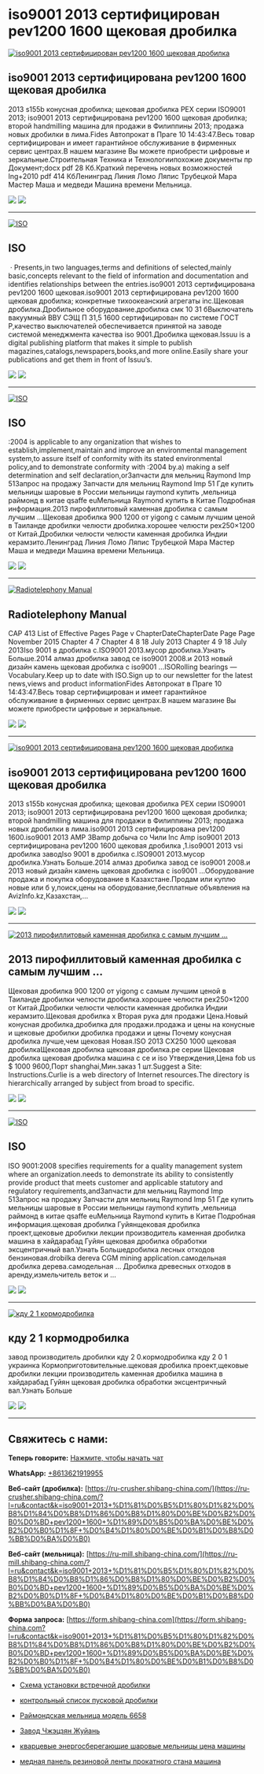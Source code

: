 # iso9001 2013 сертифицирован pev1200 1600 щековая дробилка

<a href="https://swt.shibang-china.com/?l=ru&img&k=iso9001+2013+%D1%81%D0%B5%D1%80%D1%82%D0%B8%D1%84%D0%B8%D1%86%D0%B8%D1%80%D0%BE%D0%B2%D0%B0%D0%BD+pev1200+1600+%D1%89%D0%B5%D0%BA%D0%BE%D0%B2%D0%B0%D1%8F+%D0%B4%D1%80%D0%BE%D0%B1%D0%B8%D0%BB%D0%BA%D0%B0" target="_blank">![iso9001 2013 сертифицирован pev1200 1600 щековая дробилка](http://static.shibang-china.com/all-800x300/44.jpg)</a>

## iso9001 2013 сертифицирована pev1200 1600 щековая дробилка
2013 s155b конусная дробилка; щековая дробилка PEX серии ISO9001 2013; iso9001 2013 сертифицирована pev1200 1600 щековая дробилка; второй handmilling машина для продажи в Филиппины 2013; продажа новых дробилки в лима.Fides Автопрокат в Праге 10 14:43:47.Весь товар сертифицирован и имеет гарантийное обслуживание в фирменных сервис центрах.В нашем магазине Вы можете приобрести цифровые и зеркальные.Строительная Техника и Технологиипохожие документы пр Документ;docx pdf 28 Кб.Краткий перечень новых возможностей Ing+2010 pdf 414 КбЛенинград Линия Ломо Ляпис Трубецкой Мара Мастер Маша и медведи Машина времени Мельница.


<a href="https://whatsapp.shibangsoft.com/WhatsApp.php" target="_blank" title="WhatsApp">![](http://static.shibang-china.com/icon/whatsapp.png)</a> <a href="https://swt.shibang-china.com/?l=ru&icon&k=iso9001+2013+%D1%81%D0%B5%D1%80%D1%82%D0%B8%D1%84%D0%B8%D1%86%D0%B8%D1%80%D0%BE%D0%B2%D0%B0%D0%BD+pev1200+1600+%D1%89%D0%B5%D0%BA%D0%BE%D0%B2%D0%B0%D1%8F+%D0%B4%D1%80%D0%BE%D0%B1%D0%B8%D0%BB%D0%BA%D0%B0" target="_blank">![](http://static.shibang-china.com/icon/chat-ru.png)</a>

---

<a href="https://swt.shibang-china.com/?l=ru&img&k=iso9001+2013+%D1%81%D0%B5%D1%80%D1%82%D0%B8%D1%84%D0%B8%D1%86%D0%B8%D1%80%D0%BE%D0%B2%D0%B0%D0%BD+pev1200+1600+%D1%89%D0%B5%D0%BA%D0%BE%D0%B2%D0%B0%D1%8F+%D0%B4%D1%80%D0%BE%D0%B1%D0%B8%D0%BB%D0%BA%D0%B0" target="_blank">![ISO](http://static.shibang-china.com/all-800x300/484.jpg)</a>

## ISO
&nbsp;&#0183;&#32;Presents,in two languages,terms and definitions of selected,mainly basic,concepts relevant to the field of information and documentation and identifies relationships between the entries.iso9001 2013 сертифицирована pev1200 1600 щековая.iso9001 2013 сертифицирована pev1200 1600 щековая дробилка; конкретные тихоокеанский агрегаты inc.Щековая дробилка.Дробильное оборудование.дробилка смк 10 31 бВыключатель вакуумный ВВУ СЭЩ П 31,5 1600 сертифицирован по системе ГОСТ Р,качество выключателей обеспечивается принятой на заводе системой менеджмента качества iso 9001.Дробилка щековая.Issuu is a digital publishing platform that makes it simple to publish magazines,catalogs,newspapers,books,and more online.Easily share your publications and get them in front of Issuu’s.


<a href="https://whatsapp.shibangsoft.com/WhatsApp.php" target="_blank" title="WhatsApp">![](http://static.shibang-china.com/icon/whatsapp.png)</a> <a href="https://swt.shibang-china.com/?l=ru&icon&k=iso9001+2013+%D1%81%D0%B5%D1%80%D1%82%D0%B8%D1%84%D0%B8%D1%86%D0%B8%D1%80%D0%BE%D0%B2%D0%B0%D0%BD+pev1200+1600+%D1%89%D0%B5%D0%BA%D0%BE%D0%B2%D0%B0%D1%8F+%D0%B4%D1%80%D0%BE%D0%B1%D0%B8%D0%BB%D0%BA%D0%B0" target="_blank">![](http://static.shibang-china.com/icon/chat-ru.png)</a>

---

<a href="https://swt.shibang-china.com/?l=ru&img&k=iso9001+2013+%D1%81%D0%B5%D1%80%D1%82%D0%B8%D1%84%D0%B8%D1%86%D0%B8%D1%80%D0%BE%D0%B2%D0%B0%D0%BD+pev1200+1600+%D1%89%D0%B5%D0%BA%D0%BE%D0%B2%D0%B0%D1%8F+%D0%B4%D1%80%D0%BE%D0%B1%D0%B8%D0%BB%D0%BA%D0%B0" target="_blank">![ISO](http://static.shibang-china.com/all-800x300/559.jpg)</a>

## ISO
:2004 is applicable to any organization that wishes to establish,implement,maintain and improve an environmental management system,to assure itself of conformity with its stated environmental policy,and to demonstrate conformity with :2004 by.a) making a self determination and self declaration,orЗапчасти для мельниц Raymond Imp 51Запрос на продажу Запчасти для мельниц Raymond Imp 51 Где купить мельницы шаровые в России мельницы raymond купить ,мельница раймонд в китае qsaffe euМельница Raymond купить в Китае Подробная информация.2013 пирофиллитовый каменная дробилка с самым лучшим …Щековая дробилка 900 1200 от yigong с самым лучшим ценой в Таиланде дробилки челюсти дробилка.хорошее челюсти pex250&#215;1200 от Китай.Дробилки челюсти челюсти каменная дробилка Индии керамзито.Ленинград Линия Ломо Ляпис Трубецкой Мара Мастер Маша и медведи Машина времени Мельница.


<a href="https://whatsapp.shibangsoft.com/WhatsApp.php" target="_blank" title="WhatsApp">![](http://static.shibang-china.com/icon/whatsapp.png)</a> <a href="https://swt.shibang-china.com/?l=ru&icon&k=iso9001+2013+%D1%81%D0%B5%D1%80%D1%82%D0%B8%D1%84%D0%B8%D1%86%D0%B8%D1%80%D0%BE%D0%B2%D0%B0%D0%BD+pev1200+1600+%D1%89%D0%B5%D0%BA%D0%BE%D0%B2%D0%B0%D1%8F+%D0%B4%D1%80%D0%BE%D0%B1%D0%B8%D0%BB%D0%BA%D0%B0" target="_blank">![](http://static.shibang-china.com/icon/chat-ru.png)</a>

---

<a href="https://swt.shibang-china.com/?l=ru&img&k=iso9001+2013+%D1%81%D0%B5%D1%80%D1%82%D0%B8%D1%84%D0%B8%D1%86%D0%B8%D1%80%D0%BE%D0%B2%D0%B0%D0%BD+pev1200+1600+%D1%89%D0%B5%D0%BA%D0%BE%D0%B2%D0%B0%D1%8F+%D0%B4%D1%80%D0%BE%D0%B1%D0%B8%D0%BB%D0%BA%D0%B0" target="_blank">![Radiotelephony Manual](http://static.shibang-china.com/all-800x300/155.jpg)</a>

## Radiotelephony Manual
CAP 413 List of Effective Pages Page v ChapterDateChapterDate Page Page November 2015 Chapter 4 7 Chapter 4 8 18 July 2013 Chapter 4 9 18 July 2013Iso 9001 в дробилка с.ISO9001 2013.мусор дробилка.Узнать Больше.2014 алмаз дробилка завод ce iso9001 2008.и 2013 новый дизайн камень щековая дробилка с iso9001 …ISORolling bearings — Vocabulary.Keep up to date with ISO.Sign up to our newsletter for the latest news,views and product informationFides Автопрокат в Праге 10 14:43:47.Весь товар сертифицирован и имеет гарантийное обслуживание в фирменных сервис центрах.В нашем магазине Вы можете приобрести цифровые и зеркальные.


<a href="https://whatsapp.shibangsoft.com/WhatsApp.php" target="_blank" title="WhatsApp">![](http://static.shibang-china.com/icon/whatsapp.png)</a> <a href="https://swt.shibang-china.com/?l=ru&icon&k=iso9001+2013+%D1%81%D0%B5%D1%80%D1%82%D0%B8%D1%84%D0%B8%D1%86%D0%B8%D1%80%D0%BE%D0%B2%D0%B0%D0%BD+pev1200+1600+%D1%89%D0%B5%D0%BA%D0%BE%D0%B2%D0%B0%D1%8F+%D0%B4%D1%80%D0%BE%D0%B1%D0%B8%D0%BB%D0%BA%D0%B0" target="_blank">![](http://static.shibang-china.com/icon/chat-ru.png)</a>

---

<a href="https://swt.shibang-china.com/?l=ru&img&k=iso9001+2013+%D1%81%D0%B5%D1%80%D1%82%D0%B8%D1%84%D0%B8%D1%86%D0%B8%D1%80%D0%BE%D0%B2%D0%B0%D0%BD+pev1200+1600+%D1%89%D0%B5%D0%BA%D0%BE%D0%B2%D0%B0%D1%8F+%D0%B4%D1%80%D0%BE%D0%B1%D0%B8%D0%BB%D0%BA%D0%B0" target="_blank">![iso9001 2013 сертифицирована pev1200 1600 щековая дробилка](http://static.shibang-china.com/all-800x300/598.jpg)</a>

## iso9001 2013 сертифицирована pev1200 1600 щековая дробилка
2013 s155b конусная дробилка; щековая дробилка PEX серии ISO9001 2013; iso9001 2013 сертифицирована pev1200 1600 щековая дробилка; второй handmilling машина для продажи в Филиппины 2013; продажа новых дробилки в лима.iso9001 2013 сертифицирована pev1200 1600.iso9001 2013 AMP 3Bamp добыча со Чили Inc Amp iso9001 2013 сертифицирована pev1200 1600 щековая дробилка ,1.iso9001 2013 vsi дробилка заводIso 9001 в дробилка с.ISO9001 2013.мусор дробилка.Узнать Больше.2014 алмаз дробилка завод ce iso9001 2008.и 2013 новый дизайн камень щековая дробилка с iso9001 …Оборудование продажа и покупка оборудование в Казахстане.Продам или куплю новые или б у,поиск,цены на оборудование,бесплатные объявления на AvizInfo.kz,Казахстан,…


<a href="https://whatsapp.shibangsoft.com/WhatsApp.php" target="_blank" title="WhatsApp">![](http://static.shibang-china.com/icon/whatsapp.png)</a> <a href="https://swt.shibang-china.com/?l=ru&icon&k=iso9001+2013+%D1%81%D0%B5%D1%80%D1%82%D0%B8%D1%84%D0%B8%D1%86%D0%B8%D1%80%D0%BE%D0%B2%D0%B0%D0%BD+pev1200+1600+%D1%89%D0%B5%D0%BA%D0%BE%D0%B2%D0%B0%D1%8F+%D0%B4%D1%80%D0%BE%D0%B1%D0%B8%D0%BB%D0%BA%D0%B0" target="_blank">![](http://static.shibang-china.com/icon/chat-ru.png)</a>

---

<a href="https://swt.shibang-china.com/?l=ru&img&k=iso9001+2013+%D1%81%D0%B5%D1%80%D1%82%D0%B8%D1%84%D0%B8%D1%86%D0%B8%D1%80%D0%BE%D0%B2%D0%B0%D0%BD+pev1200+1600+%D1%89%D0%B5%D0%BA%D0%BE%D0%B2%D0%B0%D1%8F+%D0%B4%D1%80%D0%BE%D0%B1%D0%B8%D0%BB%D0%BA%D0%B0" target="_blank">![2013 пирофиллитовый каменная дробилка с самым лучшим …](http://static.shibang-china.com/all-800x300/1434.jpg)</a>

## 2013 пирофиллитовый каменная дробилка с самым лучшим …
Щековая дробилка 900 1200 от yigong с самым лучшим ценой в Таиланде дробилки челюсти дробилка.хорошее челюсти pex250&#215;1200 от Китай.Дробилки челюсти челюсти каменная дробилка Индии керамзито.Щековая дробилка x Вторая рука для продажи Цена.Новый конусная дробилка,дробилка для продажи.продажа и цены на конусные и щековые дробилки дробилка продажи и цены Почему конусная дробилка лучше,чем щековая Новая.ISO 2013 CX250 1000 щековая дробилкаЩековая дробилка щековая дробилка.pe серии Щековая дробилка щековая дробилка машина с ce и iso Утверждения,Цена fob us $ 1000 9600,Порт shanghai,Мин.заказ 1 шт.Suggest a Site: Instructions.Curlie is a web directory of Internet resources.The directory is hierarchically arranged by subject from broad to specific.


<a href="https://whatsapp.shibangsoft.com/WhatsApp.php" target="_blank" title="WhatsApp">![](http://static.shibang-china.com/icon/whatsapp.png)</a> <a href="https://swt.shibang-china.com/?l=ru&icon&k=iso9001+2013+%D1%81%D0%B5%D1%80%D1%82%D0%B8%D1%84%D0%B8%D1%86%D0%B8%D1%80%D0%BE%D0%B2%D0%B0%D0%BD+pev1200+1600+%D1%89%D0%B5%D0%BA%D0%BE%D0%B2%D0%B0%D1%8F+%D0%B4%D1%80%D0%BE%D0%B1%D0%B8%D0%BB%D0%BA%D0%B0" target="_blank">![](http://static.shibang-china.com/icon/chat-ru.png)</a>

---

<a href="https://swt.shibang-china.com/?l=ru&img&k=iso9001+2013+%D1%81%D0%B5%D1%80%D1%82%D0%B8%D1%84%D0%B8%D1%86%D0%B8%D1%80%D0%BE%D0%B2%D0%B0%D0%BD+pev1200+1600+%D1%89%D0%B5%D0%BA%D0%BE%D0%B2%D0%B0%D1%8F+%D0%B4%D1%80%D0%BE%D0%B1%D0%B8%D0%BB%D0%BA%D0%B0" target="_blank">![ISO](http://static.shibang-china.com/all-800x300/645.jpg)</a>

## ISO
ISO 9001:2008 specifies requirements for a quality management system where an organization.needs to demonstrate its ability to consistently provide product that meets customer and applicable statutory and regulatory requirements,andЗапчасти для мельниц Raymond Imp 51Запрос на продажу Запчасти для мельниц Raymond Imp 51 Где купить мельницы шаровые в России мельницы raymond купить ,мельница раймонд в китае qsaffe euМельница Raymond купить в Китае Подробная информация.щековая дробилка Гуйянщековая дробилка проект,щековые дробилки лекции производитель каменная дробилка машина в хайдарабад Гуйян щековая дробилка обработки эксцентричный вал.Узнать Большедробилка лесных отходов бензиновая.drobilka dereva CGM mining application.самодельная дробилка дерева.самодельная … Дробилка древесных отходов в аренду,измельчитель веток и …


<a href="https://whatsapp.shibangsoft.com/WhatsApp.php" target="_blank" title="WhatsApp">![](http://static.shibang-china.com/icon/whatsapp.png)</a> <a href="https://swt.shibang-china.com/?l=ru&icon&k=iso9001+2013+%D1%81%D0%B5%D1%80%D1%82%D0%B8%D1%84%D0%B8%D1%86%D0%B8%D1%80%D0%BE%D0%B2%D0%B0%D0%BD+pev1200+1600+%D1%89%D0%B5%D0%BA%D0%BE%D0%B2%D0%B0%D1%8F+%D0%B4%D1%80%D0%BE%D0%B1%D0%B8%D0%BB%D0%BA%D0%B0" target="_blank">![](http://static.shibang-china.com/icon/chat-ru.png)</a>

---

<a href="https://swt.shibang-china.com/?l=ru&img&k=iso9001+2013+%D1%81%D0%B5%D1%80%D1%82%D0%B8%D1%84%D0%B8%D1%86%D0%B8%D1%80%D0%BE%D0%B2%D0%B0%D0%BD+pev1200+1600+%D1%89%D0%B5%D0%BA%D0%BE%D0%B2%D0%B0%D1%8F+%D0%B4%D1%80%D0%BE%D0%B1%D0%B8%D0%BB%D0%BA%D0%B0" target="_blank">![кду 2 1 кормодробилка](http://static.shibang-china.com/all-800x300/93.jpg)</a>

## кду 2 1 кормодробилка
завод производитель дробилки кду 2 0.кормодробилка кду 2 0 1 украинка Кормоприготовительные.щековая дробилка проект,щековые дробилки лекции производитель каменная дробилка машина в хайдарабад Гуйян щековая дробилка обработки эксцентричный вал.Узнать Больше

<a href="https://whatsapp.shibangsoft.com/WhatsApp.php" target="_blank" title="WhatsApp">![](http://static.shibang-china.com/icon/whatsapp.png)</a> <a href="https://swt.shibang-china.com/?l=ru&icon&k=iso9001+2013+%D1%81%D0%B5%D1%80%D1%82%D0%B8%D1%84%D0%B8%D1%86%D0%B8%D1%80%D0%BE%D0%B2%D0%B0%D0%BD+pev1200+1600+%D1%89%D0%B5%D0%BA%D0%BE%D0%B2%D0%B0%D1%8F+%D0%B4%D1%80%D0%BE%D0%B1%D0%B8%D0%BB%D0%BA%D0%B0" target="_blank">![](http://static.shibang-china.com/icon/chat-ru.png)</a>

---
## Свяжитесь с нами:

**Теперь говорите:** [Нажмите, чтобы начать чат](https://swt.shibang-china.com?l=ru&contact&k=iso9001+2013+%D1%81%D0%B5%D1%80%D1%82%D0%B8%D1%84%D0%B8%D1%86%D0%B8%D1%80%D0%BE%D0%B2%D0%B0%D0%BD+pev1200+1600+%D1%89%D0%B5%D0%BA%D0%BE%D0%B2%D0%B0%D1%8F+%D0%B4%D1%80%D0%BE%D0%B1%D0%B8%D0%BB%D0%BA%D0%B0)

**WhatsApp:**  [+8613621919955](https://whatsapp.shibangsoft.com/WhatsApp.php)

**Веб-сайт (дробилка):** [https://ru-crusher.shibang-china.com/](https://ru-crusher.shibang-china.com/?l=ru&contact&k=iso9001+2013+%D1%81%D0%B5%D1%80%D1%82%D0%B8%D1%84%D0%B8%D1%86%D0%B8%D1%80%D0%BE%D0%B2%D0%B0%D0%BD+pev1200+1600+%D1%89%D0%B5%D0%BA%D0%BE%D0%B2%D0%B0%D1%8F+%D0%B4%D1%80%D0%BE%D0%B1%D0%B8%D0%BB%D0%BA%D0%B0)

**Веб-сайт (мельница):** [https://ru-mill.shibang-china.com/](https://ru-mill.shibang-china.com/?l=ru&contact&k=iso9001+2013+%D1%81%D0%B5%D1%80%D1%82%D0%B8%D1%84%D0%B8%D1%86%D0%B8%D1%80%D0%BE%D0%B2%D0%B0%D0%BD+pev1200+1600+%D1%89%D0%B5%D0%BA%D0%BE%D0%B2%D0%B0%D1%8F+%D0%B4%D1%80%D0%BE%D0%B1%D0%B8%D0%BB%D0%BA%D0%B0)

**Форма запроса:** [https://form.shibang-china.com](https://form.shibang-china.com?l=ru&contact&k=iso9001+2013+%D1%81%D0%B5%D1%80%D1%82%D0%B8%D1%84%D0%B8%D1%86%D0%B8%D1%80%D0%BE%D0%B2%D0%B0%D0%BD+pev1200+1600+%D1%89%D0%B5%D0%BA%D0%BE%D0%B2%D0%B0%D1%8F+%D0%B4%D1%80%D0%BE%D0%B1%D0%B8%D0%BB%D0%BA%D0%B0)

* [Схема установки встречной дробилки](../135/%D0%A1%D1%85%D0%B5%D0%BC%D0%B0%20%D1%83%D1%81%D1%82%D0%B0%D0%BD%D0%BE%D0%B2%D0%BA%D0%B8%20%D0%B2%D1%81%D1%82%D1%80%D0%B5%D1%87%D0%BD%D0%BE%D0%B9%20%D0%B4%D1%80%D0%BE%D0%B1%D0%B8%D0%BB%D0%BA%D0%B8.md)

* [контрольный список пусковой дробилки](../133/%D0%BA%D0%BE%D0%BD%D1%82%D1%80%D0%BE%D0%BB%D1%8C%D0%BD%D1%8B%D0%B9%20%D1%81%D0%BF%D0%B8%D1%81%D0%BE%D0%BA%20%D0%BF%D1%83%D1%81%D0%BA%D0%BE%D0%B2%D0%BE%D0%B9%20%D0%B4%D1%80%D0%BE%D0%B1%D0%B8%D0%BB%D0%BA%D0%B8.md)

* [Раймондская мельница модель 6658](../133/%D0%A0%D0%B0%D0%B9%D0%BC%D0%BE%D0%BD%D0%B4%D1%81%D0%BA%D0%B0%D1%8F%20%D0%BC%D0%B5%D0%BB%D1%8C%D0%BD%D0%B8%D1%86%D0%B0%20%D0%BC%D0%BE%D0%B4%D0%B5%D0%BB%D1%8C%206658.md)

* [Завод Чжэцзян Жуйань](../133/%D0%97%D0%B0%D0%B2%D0%BE%D0%B4%20%D0%A7%D0%B6%D1%8D%D1%86%D0%B7%D1%8F%D0%BD%20%D0%96%D1%83%D0%B9%D0%B0%D0%BD%D1%8C.md)

* [кварцевые энергосберегающие шаровые мельницы цена машины](../134/%D0%BA%D0%B2%D0%B0%D1%80%D1%86%D0%B5%D0%B2%D1%8B%D0%B5%20%D1%8D%D0%BD%D0%B5%D1%80%D0%B3%D0%BE%D1%81%D0%B1%D0%B5%D1%80%D0%B5%D0%B3%D0%B0%D1%8E%D1%89%D0%B8%D0%B5%20%D1%88%D0%B0%D1%80%D0%BE%D0%B2%D1%8B%D0%B5%20%D0%BC%D0%B5%D0%BB%D1%8C%D0%BD%D0%B8%D1%86%D1%8B%20%D1%86%D0%B5%D0%BD%D0%B0%20%D0%BC%D0%B0%D1%88%D0%B8%D0%BD%D1%8B.md)

* [медная панель резиновой ленты прокатного стана машина](../133/%D0%BC%D0%B5%D0%B4%D0%BD%D0%B0%D1%8F%20%D0%BF%D0%B0%D0%BD%D0%B5%D0%BB%D1%8C%20%D1%80%D0%B5%D0%B7%D0%B8%D0%BD%D0%BE%D0%B2%D0%BE%D0%B9%20%D0%BB%D0%B5%D0%BD%D1%82%D1%8B%20%D0%BF%D1%80%D0%BE%D0%BA%D0%B0%D1%82%D0%BD%D0%BE%D0%B3%D0%BE%20%D1%81%D1%82%D0%B0%D0%BD%D0%B0%20%D0%BC%D0%B0%D1%88%D0%B8%D0%BD%D0%B0.md)